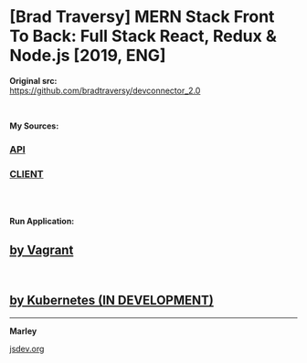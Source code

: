 # [Brad Traversy] MERN Stack Front To Back: Full Stack React, Redux &amp; Node.js [2019, ENG]

**Original src:**  
https://github.com/bradtraversy/devconnector_2.0

<br/>

**My Sources:**


### [API](./api/Readme.md)

### [CLIENT](./client/Readme.md)


<br/>

<br/>

**Run Application:**


## [by Vagrant](./Vagrant.md)

<br/>

## [by Kubernetes (IN DEVELOPMENT)](./Kubernetes.md)

---

**Marley**

<a href="https://jsdev.org">jsdev.org</a>

